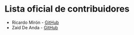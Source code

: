 # Lista oficial de contribuidores

- Ricardo Mirón - [GitHub](http://github.com/ricardomiron)
- Zaid De Anda - [GitHub](https://github.com/ZaidTheJedi)
